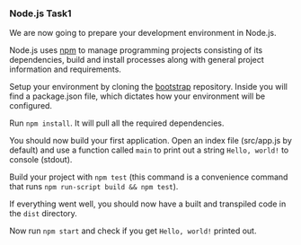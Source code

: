 ### Node.js Task1

We are now going to prepare your development environment in Node.js.

Node.js uses [npm](https://www.npmjs.com) to manage programming projects consisting of its
dependencies, build and install processes along with general project information and requirements.

Setup your environment by cloning the [bootstrap](https://bitbucket.org/uniqdevs/node-boilerplate) repository.
Inside you will find a package.json file, which dictates how your environment will be configured.

Run ```npm install```. It will pull all the required dependencies.

You should now build your first application. Open an index file (src/app.js by default) and use a function called ```main```
to print out a string ```Hello, world!``` to console (stdout).

Build your project with ```npm test``` 
(this command is a convenience command that runs ```npm run-script build && npm test```).

If everything went well, you should now have a built and transpiled code in the ```dist``` directory.

Now run ```npm start``` and check if you get ```Hello, world!``` printed out.

